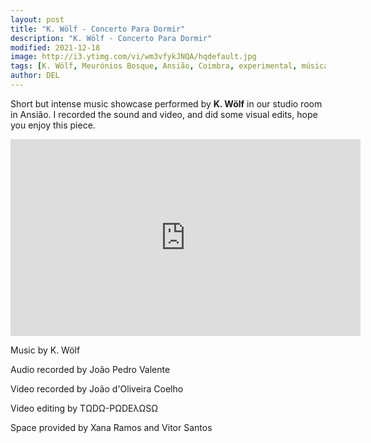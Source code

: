 ```yaml
---
layout: post
title: "K. Wölf - Concerto Para Dormir"
description: "K. Wölf - Concerto Para Dormir"
modified: 2021-12-18
image: http://i3.ytimg.com/vi/wm3vfykJNQA/hqdefault.jpg
tags: [K. Wölf, Meurónios Bosque, Ansião, Coimbra, experimental, música portuguesa, ambient, guitar,TΩDΩ-PΩDEλΩSΩ, guitarra elétrica, Gonçalo Parreirão, LIVE]
author: DEL
---
```


Short but intense music showcase performed by **K. Wölf** in our studio room in Ansião. I recorded the sound and video, and did some visual edits, hope you enjoy this piece.

<iframe width="560" height="315" src="https://www.youtube.com/embed/wm3vfykJNQA" frameborder="0" allowfullscreen></iframe>

Music by K. Wölf

Audio recorded by João Pedro Valente

Video recorded by João d'Oliveira Coelho

Video editing by TΩDΩ-PΩDEλΩSΩ

Space provided by Xana Ramos and Vitor Santos

